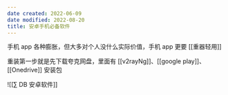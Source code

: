 ```yaml
---
date created: 2022-06-09
date modified: 2022-08-20
title: 安卓手机必备软件
---
```


手机 app 各种膨胀，但大多对个人没什么实际价值，手机 app 更要 [[重器轻用]]

重装第一步就是先下载夸克网盘，里面有 [[v2rayNg]]、[[google play]]、[[Onedrive]] 安装包

![[∑ DB 安卓软件]]


